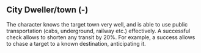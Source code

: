 ## City Dweller/town (-)

The character knows the target town very well, and is able to use public
transportation (cabs, underground, railway etc.) effectively. 
A successful check allows to shorten any transit by 20%. For example, a success
allows to chase a target to a known destination, anticipating it.
